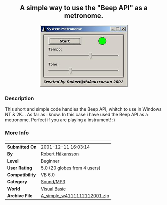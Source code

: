 ﻿<div align="center">

## A simple way to use the "Beep API" as a metronome\.

<img src="PIC200112111012112705.jpg">
</div>

### Description

This short and simple code handles the Beep API, whitch to use in Windows NT & 2K... As far as i know. In this case i have used the Beep API as a metronome. Perfect if you are playing a instrument! :)
 
### More Info
 


<span>             |<span>
---                |---
**Submitted On**   |2001-12-11 16:03:14
**By**             |[Robert Håkansson](https://github.com/Planet-Source-Code/PSCIndex/blob/master/ByAuthor/robert-h-kansson.md)
**Level**          |Beginner
**User Rating**    |5.0 (20 globes from 4 users)
**Compatibility**  |VB 6\.0
**Category**       |[Sound/MP3](https://github.com/Planet-Source-Code/PSCIndex/blob/master/ByCategory/sound-mp3__1-45.md)
**World**          |[Visual Basic](https://github.com/Planet-Source-Code/PSCIndex/blob/master/ByWorld/visual-basic.md)
**Archive File**   |[A\_simple\_w4111112112001\.zip](https://github.com/Planet-Source-Code/robert-h-kansson-a-simple-way-to-use-the-beep-api-as-a-metronome__1-29666/archive/master.zip)








